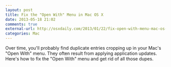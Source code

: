 ```yaml
---
layout: post
title: Fix the "Open With" Menu in Mac OS X
date: 2013-05-18 21:02
comments: true
external-url: http://osxdaily.com/2013/01/22/fix-open-with-menu-mac-os-x/
categories: Mac
---
```


Over time, you'll probably find duplicate entries cropping up in your Mac's
"Open With" menu.  They often result from applying application updates.
Here's how to fix the "Open With" menu and get rid of all those dupes.

